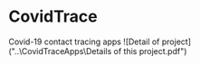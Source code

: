 # CovidTrace
Covid-19 contact tracing apps
![Detail of project] ("..\CovidTraceApps\Details of this project.pdf")
